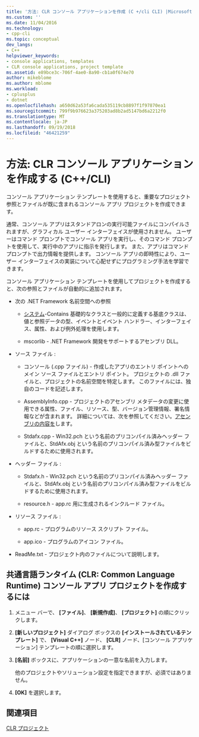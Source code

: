 ```yaml
---
title: '方法: CLR コンソール アプリケーションを作成 (C +/cli CLI) |Microsoft Docs'
ms.custom: ''
ms.date: 11/04/2016
ms.technology:
- cpp-cli
ms.topic: conceptual
dev_langs:
- C++
helpviewer_keywords:
- console applications, templates
- CLR console applications, project template
ms.assetid: e89bce3c-706f-4ae0-8a90-cb1a0f674e70
author: mikeblome
ms.author: mblome
ms.workload:
- cplusplus
- dotnet
ms.openlocfilehash: a650d62a53fa6cada535119cb8897f1f97870ea1
ms.sourcegitcommit: 799f9b976623a375203ad8b2ad5147bd6a2212f0
ms.translationtype: MT
ms.contentlocale: ja-JP
ms.lasthandoff: 09/19/2018
ms.locfileid: "46421259"
---
```

# <a name="how-to-create-clr-console-applications-ccli"></a>方法: CLR コンソール アプリケーションを作成する (C++/CLI)

コンソール アプリケーション テンプレートを使用すると、重要なプロジェクト参照とファイルが既に含まれるコンソール アプリ プロジェクトを作成できます。

通常、コンソール アプリはスタンドアロンの実行可能ファイルにコンパイルされますが、グラフィカル ユーザー インターフェイスが使用されません。 ユーザーはコマンド プロンプトでコンソール アプリを実行し、そのコマンド プロンプトを使用して、実行中のアプリに指示を発行します。 また、アプリはコマンド プロンプトで出力情報を提供します。 コンソール アプリの即時性により、ユーザー インターフェイスの実装について心配せずにプログラミング手法を学習できます。

コンソール アプリケーション テンプレートを使用してプロジェクトを作成すると、次の参照とファイルが自動的に追加されます。

- 次の .NET Framework 名前空間への参照

   - [システム](https://msdn.microsoft.com/library/system.appdomainmanager.appdomainmanager.aspx)-Contains 基礎的なクラスと一般的に定義する基底クラスは、値と参照データの型、イベントとイベント ハンドラー、インターフェイス、属性、および例外処理を使用します。

   - mscorlib - .NET Framework 開発をサポートするアセンブリ DLL。

- ソース ファイル :

   - コンソール (.cpp ファイル) - 作成したアプリのエントリ ポイントへのメイン ソース ファイルとエントリ ポイント。 プロジェクトの .dll ファイルと、プロジェクトの名前空間を特定します。 このファイルには、独自のコードを記述します。

   - AssemblyInfo.cpp - プロジェクトのアセンブリ メタデータの変更に使用できる属性、ファイル、リソース、型、バージョン管理情報、署名情報などが含まれます。 詳細については、次を参照してください。[アセンブリの内容を](/dotnet/framework/app-domains/assembly-contents)します。

   - Stdafx.cpp - Win32.pch という名前のプリコンパイル済みヘッダー ファイルと、StdAfx.obj という名前のプリコンパイル済み型ファイルをビルドするために使用されます。

- ヘッダー ファイル :

   - Stdafx.h - Win32.pch という名前のプリコンパイル済みヘッダー ファイルと、StdAfx.obj という名前のプリコンパイル済み型ファイルをビルドするために使用されます。

   - resource.h - app.rc 用に生成されるインクルード ファイル。

- リソース ファイル :

   - app.rc - プログラムのリソース スクリプト ファイル。

   - app.ico - プログラムのアイコン ファイル。

- ReadMe.txt - プロジェクト内のファイルについて説明します。

## <a name="to-create-a-common-language-runtime-clr-console-app-project"></a>共通言語ランタイム (CLR: Common Language Runtime) コンソール アプリ プロジェクトを作成するには

1. メニュー バーで、 **[ファイル]**、 **[新規作成]**、 **[プロジェクト]** の順にクリックします。

1. **[新しいプロジェクト]** ダイアログ ボックスの **[インストールされているテンプレート]** で、 **[Visual C++]** ノード、 **[CLR]** ノード、[コンソール アプリケーション] テンプレートの順に選択します。

1. **[名前]** ボックスに、アプリケーションの一意な名前を入力します。

     他のプロジェクトやソリューション設定を指定できますが、必須ではありません。

1. **[OK]** を選択します。

## <a name="see-also"></a>関連項目

[CLR プロジェクト](../ide/files-created-for-clr-projects.md)


